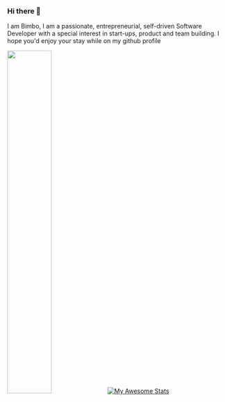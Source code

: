 ### Hi there 👋
I am Bimbo, I am a passionate, entrepreneurial, self-driven Software Developer with a special interest in start-ups, product and team building.
I hope you'd enjoy your stay while on my github profile
<!--
**bhimbho/bhimbho** is a ✨ _special_ ✨ repository because its `README.md` (this file) appears on your GitHub profile.

Here are some ideas to get you started:

- 🔭 I’m currently working on ...
- 🌱 I’m currently learning ...
- 👯 I’m looking to collaborate on ...
- 🤔 I’m looking for help with ...
- 💬 Ask me about ...
- 📫 How to reach me: ...
- 😄 Pronouns: ...
- ⚡ Fun fact: ...
-->
<a  href="http://github.com/bhimbho"><img src="https://github-readme-streak-stats.herokuapp.com/?user=bhimbho&stroke=ffffff&background=0D1117&ring=5BCDEC&fire=5BCDEC&currStreakNum=ffffff&currStreakLabel=5BCDEC&sideNums=ffffff&sideLabels=ffffff&dates=ffffff&hide_border=true" width="45%"/></a>
[![My Awesome Stats](https://awesome-github-stats.azurewebsites.net/user-stats/bhimbho?cardType=octocat&theme=dark&preferLogin=true)](https://git.io/awesome-stats-card)
